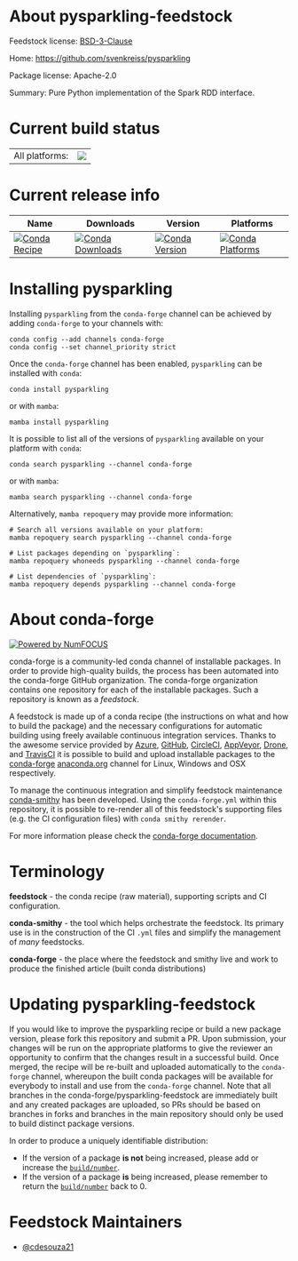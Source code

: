 About pysparkling-feedstock
===========================

Feedstock license: [BSD-3-Clause](https://github.com/conda-forge/pysparkling-feedstock/blob/main/LICENSE.txt)

Home: https://github.com/svenkreiss/pysparkling

Package license: Apache-2.0

Summary: Pure Python implementation of the Spark RDD interface.

Current build status
====================


<table><tr><td>All platforms:</td>
    <td>
      <a href="https://dev.azure.com/conda-forge/feedstock-builds/_build/latest?definitionId=12290&branchName=main">
        <img src="https://dev.azure.com/conda-forge/feedstock-builds/_apis/build/status/pysparkling-feedstock?branchName=main">
      </a>
    </td>
  </tr>
</table>

Current release info
====================

| Name | Downloads | Version | Platforms |
| --- | --- | --- | --- |
| [![Conda Recipe](https://img.shields.io/badge/recipe-pysparkling-green.svg)](https://anaconda.org/conda-forge/pysparkling) | [![Conda Downloads](https://img.shields.io/conda/dn/conda-forge/pysparkling.svg)](https://anaconda.org/conda-forge/pysparkling) | [![Conda Version](https://img.shields.io/conda/vn/conda-forge/pysparkling.svg)](https://anaconda.org/conda-forge/pysparkling) | [![Conda Platforms](https://img.shields.io/conda/pn/conda-forge/pysparkling.svg)](https://anaconda.org/conda-forge/pysparkling) |

Installing pysparkling
======================

Installing `pysparkling` from the `conda-forge` channel can be achieved by adding `conda-forge` to your channels with:

```
conda config --add channels conda-forge
conda config --set channel_priority strict
```

Once the `conda-forge` channel has been enabled, `pysparkling` can be installed with `conda`:

```
conda install pysparkling
```

or with `mamba`:

```
mamba install pysparkling
```

It is possible to list all of the versions of `pysparkling` available on your platform with `conda`:

```
conda search pysparkling --channel conda-forge
```

or with `mamba`:

```
mamba search pysparkling --channel conda-forge
```

Alternatively, `mamba repoquery` may provide more information:

```
# Search all versions available on your platform:
mamba repoquery search pysparkling --channel conda-forge

# List packages depending on `pysparkling`:
mamba repoquery whoneeds pysparkling --channel conda-forge

# List dependencies of `pysparkling`:
mamba repoquery depends pysparkling --channel conda-forge
```


About conda-forge
=================

[![Powered by
NumFOCUS](https://img.shields.io/badge/powered%20by-NumFOCUS-orange.svg?style=flat&colorA=E1523D&colorB=007D8A)](https://numfocus.org)

conda-forge is a community-led conda channel of installable packages.
In order to provide high-quality builds, the process has been automated into the
conda-forge GitHub organization. The conda-forge organization contains one repository
for each of the installable packages. Such a repository is known as a *feedstock*.

A feedstock is made up of a conda recipe (the instructions on what and how to build
the package) and the necessary configurations for automatic building using freely
available continuous integration services. Thanks to the awesome service provided by
[Azure](https://azure.microsoft.com/en-us/services/devops/), [GitHub](https://github.com/),
[CircleCI](https://circleci.com/), [AppVeyor](https://www.appveyor.com/),
[Drone](https://cloud.drone.io/welcome), and [TravisCI](https://travis-ci.com/)
it is possible to build and upload installable packages to the
[conda-forge](https://anaconda.org/conda-forge) [anaconda.org](https://anaconda.org/)
channel for Linux, Windows and OSX respectively.

To manage the continuous integration and simplify feedstock maintenance
[conda-smithy](https://github.com/conda-forge/conda-smithy) has been developed.
Using the ``conda-forge.yml`` within this repository, it is possible to re-render all of
this feedstock's supporting files (e.g. the CI configuration files) with ``conda smithy rerender``.

For more information please check the [conda-forge documentation](https://conda-forge.org/docs/).

Terminology
===========

**feedstock** - the conda recipe (raw material), supporting scripts and CI configuration.

**conda-smithy** - the tool which helps orchestrate the feedstock.
                   Its primary use is in the construction of the CI ``.yml`` files
                   and simplify the management of *many* feedstocks.

**conda-forge** - the place where the feedstock and smithy live and work to
                  produce the finished article (built conda distributions)


Updating pysparkling-feedstock
==============================

If you would like to improve the pysparkling recipe or build a new
package version, please fork this repository and submit a PR. Upon submission,
your changes will be run on the appropriate platforms to give the reviewer an
opportunity to confirm that the changes result in a successful build. Once
merged, the recipe will be re-built and uploaded automatically to the
`conda-forge` channel, whereupon the built conda packages will be available for
everybody to install and use from the `conda-forge` channel.
Note that all branches in the conda-forge/pysparkling-feedstock are
immediately built and any created packages are uploaded, so PRs should be based
on branches in forks and branches in the main repository should only be used to
build distinct package versions.

In order to produce a uniquely identifiable distribution:
 * If the version of a package **is not** being increased, please add or increase
   the [``build/number``](https://docs.conda.io/projects/conda-build/en/latest/resources/define-metadata.html#build-number-and-string).
 * If the version of a package **is** being increased, please remember to return
   the [``build/number``](https://docs.conda.io/projects/conda-build/en/latest/resources/define-metadata.html#build-number-and-string)
   back to 0.

Feedstock Maintainers
=====================

* [@cdesouza21](https://github.com/cdesouza21/)

